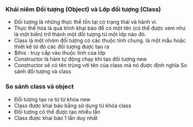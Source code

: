 ### Khái niêm Đối tượng (Object) và Lớp đối tượng (Class)
- Đối tượng là những thực thể tồn tại có trạng thái và hành vi.
- Thực thể hóa là quá trình khai báo để có một tên (có thể được xem như là một biến) trở thành một đối tượng từ một lớp nào đó.
- Class là một nhóm đối tượng có các thuộc tính chung. là một mẫu hoặc thiết kế từ đó các đối tượng được tạo ra
- $this : truy cấp vào thuộc tính của lớp
- Constructor là hàm tự động chạy khi tạo đối tượng new
- Constructor sẽ có tên trùng với tên của class mà nó được định nghĩa So sánh đối tượng và class
### So sánh class và object
- Đối tượng tạo ra từ từ khóa new
- Class được khai báo bằng sử dụng từ khóa class
- Đối tượng có thể được tạo nhiều lần
- Class được khai báo 1 lần duy nhất
